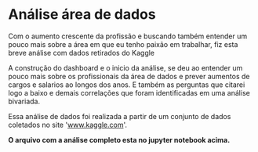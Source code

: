 # Análise área de dados

Com o aumento crescente da profissão e buscando também entender um pouco mais sobre a área em que eu tenho paixão em trabalhar, fiz esta breve análise com dados retirados do Kaggle

A construção do dashboard e o inicio da análise, se deu ao entender um pouco mais sobre os profissionais da área de dados e prever aumentos de cargos e salarios ao longos dos anos. E também as perguntas que citarei logo a baixo e demais correlações que foram identificadas em uma análise bivariada.

Essa análise de dados foi realizada a partir de um conjunto de dados coletados no site 'www.kaggle.com'.

<B>O arquivo com a análise completo esta no jupyter notebook acima.</B>
